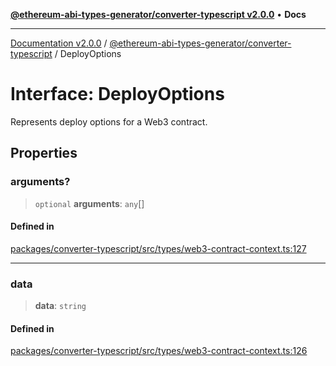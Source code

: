 [**@ethereum-abi-types-generator/converter-typescript v2.0.0**](../README.md) • **Docs**

***

[Documentation v2.0.0](../../../packages.md) / [@ethereum-abi-types-generator/converter-typescript](../README.md) / DeployOptions

# Interface: DeployOptions

Represents deploy options for a Web3 contract.

## Properties

### arguments?

> `optional` **arguments**: `any`[]

#### Defined in

[packages/converter-typescript/src/types/web3-contract-context.ts:127](https://github.com/niZmosis/ethereum-abi-types-generator/blob/b8e282ea584f52118722e9d563db502ef3e0aa75/packages/converter-typescript/src/types/web3-contract-context.ts#L127)

***

### data

> **data**: `string`

#### Defined in

[packages/converter-typescript/src/types/web3-contract-context.ts:126](https://github.com/niZmosis/ethereum-abi-types-generator/blob/b8e282ea584f52118722e9d563db502ef3e0aa75/packages/converter-typescript/src/types/web3-contract-context.ts#L126)
